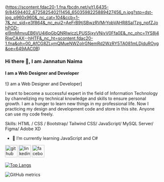 (https://scontent.fdac20-1.fna.fbcdn.net/v/t1.6435-9/84594402_672582540211456_6503598225889427456_n.jpg?stp=dst-jpg_p960x960&_nc_cat=104&ccb=1-7&_nc_sid=e3f864&_nc_eui2=AeFrB9tjSBwzRVMrYobVAHR8SaITzg_npfZJohPOD-el9mMmvuEB6VU4i6pGbQNRIwiczLPUSSjxyVNivV0Ffa0E&_nc_ohc=1YS8j4RiwCAAX--hHTF&_nc_ht=scontent.fdac20-1.fna&oh=00_AfCG8ZLymQMueNWZolrGNemRd2WzRY5TA081mLDjduROyg&oe=649AAC0B)
### Hi there 👋, I am Jannatun Naima
#### I am a Web Designer and Developer
![I am a Web Designer and Developer]

I want to become a successful expert in the field of Information Technology by channelizing my technical knowledge and skills to ensure personal growth. I am a hunger to learn new things in my professional life. Now I practicing my design and development code and store in this site. Anyone can use my code freely. 

Skills: HTML / CSS / Bootstrap/ Tailwind CSS/ JavaScript/ MySQL Server/ Figma/ Adobe XD 

- 🌱 I’m currently learning JavaScript and C#  


[<img src='https://cdn.jsdelivr.net/npm/simple-icons@3.0.1/icons/github.svg' alt='github' height='40'>](https://github.com/Naima15)  [<img src='https://cdn.jsdelivr.net/npm/simple-icons@3.0.1/icons/linkedin.svg' alt='linkedin' height='40'>](https://www.linkedin.com/in/https://www.linkedin.com/in/jannatunnaima15//)  [<img src='https://cdn.jsdelivr.net/npm/simple-icons@3.0.1/icons/facebook.svg' alt='facebook' height='40'>](https://www.facebook.com/https://www.facebook.com/jannatun.naima.16121)  

[![Top Langs](https://github-readme-stats.vercel.app/api/top-langs/?username=Naima15)](https://github.com/anuraghazra/github-readme-stats)

![GitHub metrics](https://metrics.lecoq.io/Naima15)  

